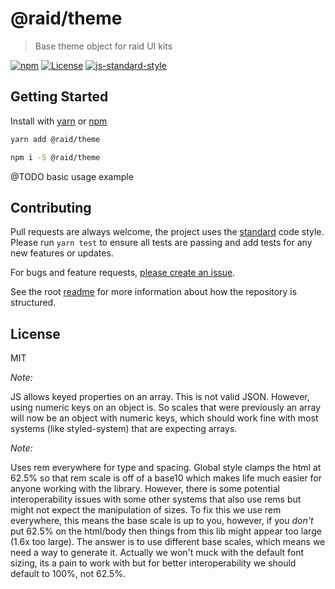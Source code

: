 
# @raid/theme

> Base theme object for raid UI kits

[![npm](https://img.shields.io/npm/v/@raid/theme?style=flat-square)](https://www.npmjs.com/package/@raid/theme)
[![License](https://img.shields.io/github/license/mattstyles/react-kit.svg?style=flat-square)](https://github.com/mattstyles/react-kit/blob/master/license.md)
[![js-standard-style](https://img.shields.io/badge/code%20style-standard-brightgreen.svg?style=flat-square)](http://standardjs.com/)

## Getting Started

Install with [yarn](https://yarnpkg.com) or [npm](https://npmjs.com)

```sh
yarn add @raid/theme
```

```sh
npm i -S @raid/theme
```

@TODO basic usage example

## Contributing

Pull requests are always welcome, the project uses the [standard](http://standardjs.com) code style. Please run `yarn test` to ensure all tests are passing and add tests for any new features or updates.

For bugs and feature requests, [please create an issue](https://github.com/mattstyles/react-kit/issues).

See the root [readme](https://github.com/mattstyles/react-kit) for more information about how the repository is structured.

## License

MIT

_Note:_

JS allows keyed properties on an array. This is not valid JSON. However, using numeric keys on an object is. So scales that were previously an array will now be an object with numeric keys, which should work fine with most systems (like styled-system) that are expecting arrays.

_Note:_

Uses rem everywhere for type and spacing. Global style clamps the html at 62.5% so that rem scale is off of a base10 which makes life much easier for anyone working with the library.
However, there is some potential interoperability issues with some other systems that also use rems but might not expect the manipulation of sizes. To fix this we use rem everywhere, this means the base scale is up to you, however, if you _don't_ put 62.5% on the html/body then things from this lib might appear too large (1.6x too large). The answer is to use different base scales, which means we need a way to generate it.
Actually we won't muck with the default font sizing, its a pain to work with but for better interoperability we should default to 100%, not 62.5%.
